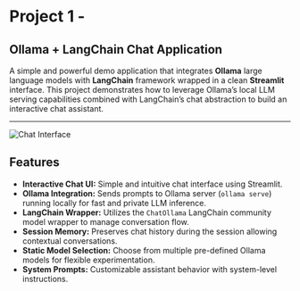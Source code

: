 # Project 1 - 
## Ollama + LangChain Chat Application

A simple and powerful demo application that integrates **Ollama** large language models with **LangChain** framework wrapped in a clean **Streamlit** interface. This project demonstrates how to leverage Ollama’s local LLM serving capabilities combined with LangChain’s chat abstraction to build an interactive chat assistant.

---
![Chat Interface](Images/demo.JPG)

## Features

- **Interactive Chat UI:** Simple and intuitive chat interface using Streamlit.
- **Ollama Integration:** Sends prompts to Ollama server (`ollama serve`) running locally for fast and private LLM inference.
- **LangChain Wrapper:** Utilizes the `ChatOllama` LangChain community model wrapper to manage conversation flow.
- **Session Memory:** Preserves chat history during the session allowing contextual conversations.
- **Static Model Selection:** Choose from multiple pre-defined Ollama models for flexible experimentation.
- **System Prompts:** Customizable assistant behavior with system-level instructions.
